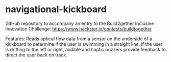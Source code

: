 # navigational-kickboard
GitHub repository to accompany an entry to the Build2gether Inclusive Innovation Challenge: https://www.hackster.io/contests/buildtogether

Features:
Reads optical flow data from a sensor on the underside of a kickboard to determine if the user is swimming in a straight line. If the user is drifting to the left or right, audible and haptic buzzers provide feedback to direct the user back on track.
